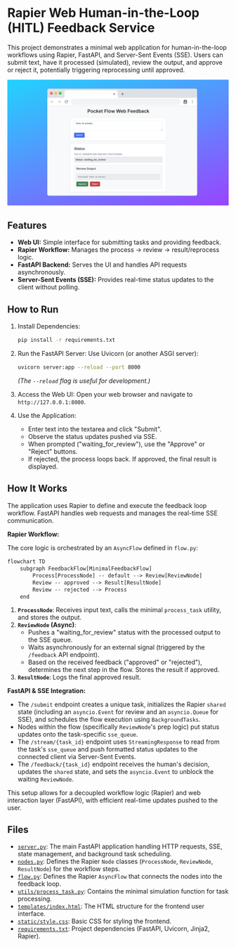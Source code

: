 # Rapier Web Human-in-the-Loop (HITL) Feedback Service

This project demonstrates a minimal web application for human-in-the-loop workflows using Rapier, FastAPI, and Server-Sent Events (SSE). Users can submit text, have it processed (simulated), review the output, and approve or reject it, potentially triggering reprocessing until approved.

<p align="center">
  <img 
    src="./assets/banner.png" width="800"
  />
</p>

## Features

-   **Web UI:** Simple interface for submitting tasks and providing feedback.
-   **Rapier Workflow:** Manages the process -> review -> result/reprocess logic.
-   **FastAPI Backend:** Serves the UI and handles API requests asynchronously.
-   **Server-Sent Events (SSE):** Provides real-time status updates to the client without polling.

## How to Run

1.  Install Dependencies:
    ```bash
    pip install -r requirements.txt
    ```

2.  Run the FastAPI Server:
    Use Uvicorn (or another ASGI server):
    ```bash
    uvicorn server:app --reload --port 8000
    ```
    *(The `--reload` flag is useful for development.)*

3.  Access the Web UI:
    Open your web browser and navigate to `http://127.0.0.1:8000`.

4.  Use the Application:
    *   Enter text into the textarea and click "Submit".
    *   Observe the status updates pushed via SSE.
    *   When prompted ("waiting_for_review"), use the "Approve" or "Reject" buttons.
    *   If rejected, the process loops back. If approved, the final result is displayed.

## How It Works

The application uses Rapier to define and execute the feedback loop workflow. FastAPI handles web requests and manages the real-time SSE communication.

**Rapier Workflow:**

The core logic is orchestrated by an `AsyncFlow` defined in `flow.py`:

```mermaid
flowchart TD
    subgraph FeedbackFlow[MinimalFeedbackFlow]
        Process[ProcessNode] -- default --> Review[ReviewNode]
        Review -- approved --> Result[ResultNode]
        Review -- rejected --> Process
    end
```

1.  **`ProcessNode`**: Receives input text, calls the minimal `process_task` utility, and stores the output.
2.  **`ReviewNode` (Async)**:
    *   Pushes a "waiting_for_review" status with the processed output to the SSE queue.
    *   Waits asynchronously for an external signal (triggered by the `/feedback` API endpoint).
    *   Based on the received feedback ("approved" or "rejected"), determines the next step in the flow. Stores the result if approved.
3.  **`ResultNode`**: Logs the final approved result.

**FastAPI & SSE Integration:**

*   The `/submit` endpoint creates a unique task, initializes the Rapier `shared` state (including an `asyncio.Event` for review and an `asyncio.Queue` for SSE), and schedules the flow execution using `BackgroundTasks`.
*   Nodes within the flow (specifically `ReviewNode`'s prep logic) put status updates onto the task-specific `sse_queue`.
*   The `/stream/{task_id}` endpoint uses `StreamingResponse` to read from the task's `sse_queue` and push formatted status updates to the connected client via Server-Sent Events.
*   The `/feedback/{task_id}` endpoint receives the human's decision, updates the `shared` state, and sets the `asyncio.Event` to unblock the waiting `ReviewNode`.

This setup allows for a decoupled workflow logic (Rapier) and web interaction layer (FastAPI), with efficient real-time updates pushed to the user.

## Files

-   [`server.py`](./server.py): The main FastAPI application handling HTTP requests, SSE, state management, and background task scheduling.
-   [`nodes.py`](./nodes.py): Defines the Rapier `Node` classes (`ProcessNode`, `ReviewNode`, `ResultNode`) for the workflow steps.
-   [`flow.py`](./flow.py): Defines the Rapier `AsyncFlow` that connects the nodes into the feedback loop.
-   [`utils/process_task.py`](./utils/process_task.py): Contains the minimal simulation function for task processing.
-   [`templates/index.html`](./templates/index.html): The HTML structure for the frontend user interface.
-   [`static/style.css`](./static/style.css): Basic CSS for styling the frontend.
-   [`requirements.txt`](./requirements.txt): Project dependencies (FastAPI, Uvicorn, Jinja2, Rapier).
